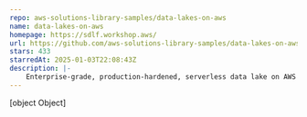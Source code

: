 ```yaml
---
repo: aws-solutions-library-samples/data-lakes-on-aws
name: data-lakes-on-aws
homepage: https://sdlf.workshop.aws/
url: https://github.com/aws-solutions-library-samples/data-lakes-on-aws
stars: 433
starredAt: 2025-01-03T22:08:43Z
description: |-
    Enterprise-grade, production-hardened, serverless data lake on AWS
---
```


[object Object]
